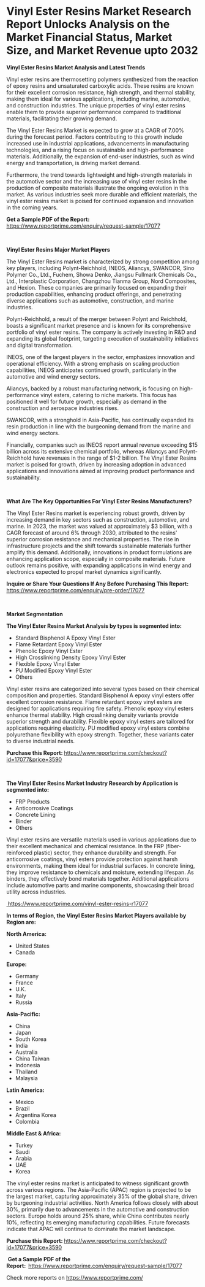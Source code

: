 <p><h1>Vinyl Ester Resins Market Research Report Unlocks Analysis on the Market Financial Status, Market Size, and Market Revenue upto 2032</h1></p><p><strong>Vinyl Ester Resins Market Analysis and Latest Trends</strong></p>
<p><p>Vinyl ester resins are thermosetting polymers synthesized from the reaction of epoxy resins and unsaturated carboxylic acids. These resins are known for their excellent corrosion resistance, high strength, and thermal stability, making them ideal for various applications, including marine, automotive, and construction industries. The unique properties of vinyl ester resins enable them to provide superior performance compared to traditional materials, facilitating their growing demand.</p><p>The Vinyl Ester Resins Market is expected to grow at a CAGR of 7.00% during the forecast period. Factors contributing to this growth include increased use in industrial applications, advancements in manufacturing technologies, and a rising focus on sustainable and high-performance materials. Additionally, the expansion of end-user industries, such as wind energy and transportation, is driving market demand. </p><p>Furthermore, the trend towards lightweight and high-strength materials in the automotive sector and the increasing use of vinyl ester resins in the production of composite materials illustrate the ongoing evolution in this market. As various industries seek more durable and efficient materials, the vinyl ester resins market is poised for continued expansion and innovation in the coming years.</p></p>
<p><strong>Get a Sample PDF of the Report:&nbsp;</strong> <a href="https://www.reportprime.com/enquiry/request-sample/17077?utm_campaign=2924&utm_medium=2&utm_source=Github&utm_content=ia&utm_term=18032025&utm_id=vinyl-ester-resins">https://www.reportprime.com/enquiry/request-sample/17077</a></p>
<p>&nbsp;</p>
<p><strong>Vinyl Ester Resins Major Market Players</strong></p>
<p><p>The Vinyl Ester Resins market is characterized by strong competition among key players, including Polynt-Reichhold, INEOS, Aliancys, SWANCOR, Sino Polymer Co., Ltd., Fuchem, Showa Denko, Jiangsu Fullmark Chemicals Co., Ltd., Interplastic Corporation, Changzhou Tianma Group, Nord Composites, and Hexion. These companies are primarily focused on expanding their production capabilities, enhancing product offerings, and penetrating diverse applications such as automotive, construction, and marine industries.</p><p>Polynt-Reichhold, a result of the merger between Polynt and Reichhold, boasts a significant market presence and is known for its comprehensive portfolio of vinyl ester resins. The company is actively investing in R&D and expanding its global footprint, targeting execution of sustainability initiatives and digital transformation.</p><p>INEOS, one of the largest players in the sector, emphasizes innovation and operational efficiency. With a strong emphasis on scaling production capabilities, INEOS anticipates continued growth, particularly in the automotive and wind energy sectors.</p><p>Aliancys, backed by a robust manufacturing network, is focusing on high-performance vinyl esters, catering to niche markets. This focus has positioned it well for future growth, especially as demand in the construction and aerospace industries rises.</p><p>SWANCOR, with a stronghold in Asia-Pacific, has continually expanded its resin production in line with the burgeoning demand from the marine and wind energy sectors.</p><p>Financially, companies such as INEOS report annual revenue exceeding $15 billion across its extensive chemical portfolio, whereas Aliancys and Polynt-Reichhold have revenues in the range of $1-2 billion. The Vinyl Ester Resins market is poised for growth, driven by increasing adoption in advanced applications and innovations aimed at improving product performance and sustainability.</p></p>
<p>&nbsp;</p>
<p><strong>What Are The Key Opportunities For Vinyl Ester Resins Manufacturers?</strong></p>
<p><p>The Vinyl Ester Resins market is experiencing robust growth, driven by increasing demand in key sectors such as construction, automotive, and marine. In 2023, the market was valued at approximately $3 billion, with a CAGR forecast of around 6% through 2030, attributed to the resins' superior corrosion resistance and mechanical properties. The rise in infrastructure projects and the shift towards sustainable materials further amplify this demand. Additionally, innovations in product formulations are enhancing application scope, especially in composite materials. Future outlook remains positive, with expanding applications in wind energy and electronics expected to propel market dynamics significantly.</p></p>
<p><strong>Inquire or Share Your Questions If Any Before Purchasing This Report:</strong> <a href="https://www.reportprime.com/enquiry/pre-order/17077?utm_campaign=2924&utm_medium=2&utm_source=Github&utm_content=ia&utm_term=18032025&utm_id=vinyl-ester-resins">https://www.reportprime.com/enquiry/pre-order/17077</a></p>
<p>&nbsp;</p>
<p><strong>Market Segmentation</strong></p>
<p><strong>The Vinyl Ester Resins Market Analysis by types is segmented into:</strong></p>
<p><ul><li>Standard Bisphenol A Epoxy Vinyl Ester</li><li>Flame Retardant Epoxy Vinyl Ester</li><li>Phenolic Epoxy Vinyl Ester</li><li>High Crosslinking Density Epoxy Vinyl Ester</li><li>Flexible Epoxy Vinyl Ester</li><li>PU Modified Epoxy Vinyl Ester</li><li>Others</li></ul></p>
<p><p>Vinyl ester resins are categorized into several types based on their chemical composition and properties. Standard Bisphenol A epoxy vinyl esters offer excellent corrosion resistance. Flame retardant epoxy vinyl esters are designed for applications requiring fire safety. Phenolic epoxy vinyl esters enhance thermal stability. High crosslinking density variants provide superior strength and durability. Flexible epoxy vinyl esters are tailored for applications requiring elasticity. PU modified epoxy vinyl esters combine polyurethane flexibility with epoxy strength. Together, these variants cater to diverse industrial needs.</p></p>
<p><strong>Purchase this Report:&nbsp;</strong><a href="https://www.reportprime.com/checkout?id=17077&price=3590&utm_campaign=2924&utm_medium=2&utm_source=Github&utm_content=ia&utm_term=18032025&utm_id=vinyl-ester-resins">https://www.reportprime.com/checkout?id=17077&price=3590</a></p>
<p>&nbsp;</p>
<p><strong>The Vinyl Ester Resins Market Industry Research by Application is segmented into:</strong></p>
<p><ul><li>FRP Products</li><li>Anticorrosive Coatings</li><li>Concrete Lining</li><li>Binder</li><li>Others</li></ul></p>
<p><p>Vinyl ester resins are versatile materials used in various applications due to their excellent mechanical and chemical resistance. In the FRP (fiber-reinforced plastic) sector, they enhance durability and strength. For anticorrosive coatings, vinyl esters provide protection against harsh environments, making them ideal for industrial surfaces. In concrete lining, they improve resistance to chemicals and moisture, extending lifespan. As binders, they effectively bond materials together. Additional applications include automotive parts and marine components, showcasing their broad utility across industries.</p></p>
<p><a href="https://www.reportprime.com/vinyl-ester-resins-r17077?utm_campaign=2924&utm_medium=2&utm_source=Github&utm_content=ia&utm_term=18032025&utm_id=vinyl-ester-resins">&nbsp;https://www.reportprime.com/vinyl-ester-resins-r17077</a></p>
<p><strong>In terms of Region, the Vinyl Ester Resins Market Players available by Region are:</strong></p>
<p>
    <p> <strong> North America: </strong>
        <ul>
            <li>United States</li>
            <li>Canada</li>
        </ul>
        </p> 
    <p> <strong> Europe: </strong>
        <ul>
            <li>Germany</li>
            <li>France</li>
            <li>U.K.</li>
            <li>Italy</li>
            <li>Russia</li>
        </ul>
        </p> 
    <p> <strong> Asia-Pacific: </strong>
        <ul>
            <li>China</li>
            <li>Japan</li>
            <li>South Korea</li>
            <li>India</li>
            <li>Australia</li>
            <li>China Taiwan</li>
            <li>Indonesia</li>
            <li>Thailand</li>
            <li>Malaysia</li>
        </ul>
        </p> 
    <p> <strong> Latin America: </strong>
        <ul>
            <li>Mexico</li>
            <li>Brazil</li>
            <li>Argentina Korea</li>
            <li>Colombia</li>
        </ul>
        </p> 
    <p> <strong> Middle East & Africa: </strong>
        <ul>
            <li>Turkey</li>
            <li>Saudi</li>
            <li>Arabia</li>
            <li>UAE</li>
            <li>Korea</li>
        </ul>
    </p>
    </p>
<p><p>The vinyl ester resins market is anticipated to witness significant growth across various regions. The Asia-Pacific (APAC) region is projected to be the largest market, capturing approximately 35% of the global share, driven by burgeoning industrial activities. North America follows closely with about 30%, primarily due to advancements in the automotive and construction sectors. Europe holds around 25% share, while China contributes nearly 10%, reflecting its emerging manufacturing capabilities. Future forecasts indicate that APAC will continue to dominate the market landscape.</p></p>
<p><strong>Purchase this Report: </strong><a href="https://www.reportprime.com/checkout?id=17077&price=3590&utm_campaign=2924&utm_medium=2&utm_source=Github&utm_content=ia&utm_term=18032025&utm_id=vinyl-ester-resins">https://www.reportprime.com/checkout?id=17077&price=3590</a></p>
<p>&nbsp;<strong>Get a Sample PDF of the Report:&nbsp;&nbsp;</strong><a href="https://www.reportprime.com/enquiry/request-sample/17077?utm_campaign=2924&utm_medium=2&utm_source=Github&utm_content=ia&utm_term=18032025&utm_id=vinyl-ester-resins">https://www.reportprime.com/enquiry/request-sample/17077</a></p>
<p><strong></strong></p>
<p>Check more reports on <a href="https://www.reportprime.com/?utm_campaign=2924&utm_medium=2&utm_source=Github&utm_content=ia&utm_term=18032025&utm_id=vinyl-ester-resins">https://www.reportprime.com/</a></p>